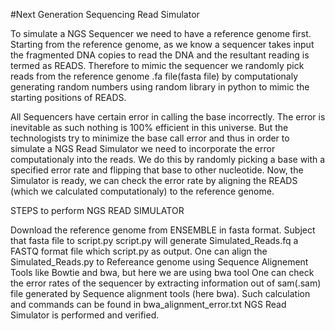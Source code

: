 #Next Generation Sequencing Read Simulator

To simulate a NGS Sequencer we need to have a reference genome first. Starting from the reference genome, as we know a sequencer takes input the fragmented DNA copies to read the DNA and the resultant reading is termed as READS. Therefore to mimic the sequencer we randomly pick reads from the reference genome .fa file(fasta file) by computationaly generating random numbers using random library in python to mimic the starting positions of READS.

All Sequencers have certain error in calling the base incorrectly. The error is inevitable as such nothing is 100% efficient in this universe. But the technologists try to minimize the base call error and thus in order to simulate a NGS Read Simulator we need to incorporate the error computationaly into the reads. We do this by randomly picking a base with a specified error rate and flipping that base to other nucleotide. Now, the Simulator is ready, we can check the error rate by aligning the READS (which we calculated computationaly) to the reference genome.

STEPS to perform NGS READ SIMULATOR

Download the reference genome from ENSEMBLE in fasta format.
Subject that fasta file to script.py
script.py will generate Simulated_Reads.fq a FASTQ format file which script.py as output.
One can align the Simulated_Reads.py to Refereance genome using Sequence Alignement Tools like Bowtie and bwa, but here we are using bwa tool
One can check the error rates of the sequencer by extracting information out of sam(.sam) file generated by Sequence alignment tools (here bwa). Such calculation and commands can be found in bwa_alignment_error.txt
NGS Read Simulator is performed and verified.
